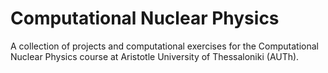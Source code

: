 # Computational Nuclear Physics
A collection of projects and computational exercises for the Computational Nuclear Physics course at Aristotle University of Thessaloniki (AUTh). 
